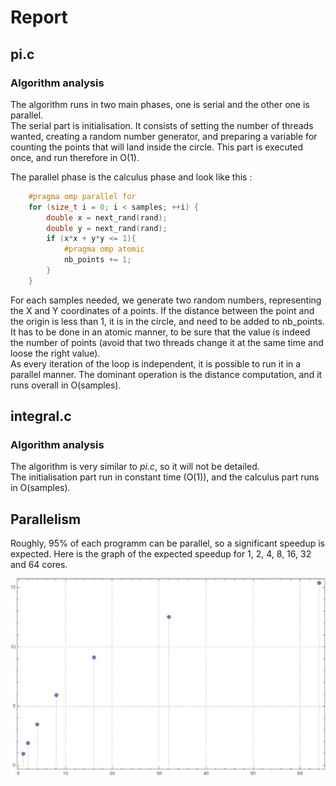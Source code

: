 # Report

## pi.c
### Algorithm analysis
The algorithm runs in two main phases, one is serial and the other one is parallel.  
The serial part is initialisation. It consists of setting the number of threads wanted, creating a random number generator, and preparing a variable for counting the points that will land inside the circle. This part is executed once, and run therefore in O(1).

The parallel phase is the calculus phase and look like this :  

```C
    #pragma omp parallel for
    for (size_t i = 0; i < samples; ++i) {
        double x = next_rand(rand);
        double y = next_rand(rand);
        if (x*x + y*y <= 1){
            #pragma omp atomic
            nb_points += 1;
        }
    }
```
For each samples needed, we generate two random numbers, representing the X and Y coordinates of a points. If the distance between the point and the origin is less than 1, it is in the circle, and need to be added to nb_points. It has to be done in an atomic manner, to be sure that the value is indeed the number of points (avoid that two threads change it at the same time and loose the right value).  
As every iteration of the loop is independent, it is possible to run it in a parallel manner. The dominant operation is the distance computation, and it runs overall in O(samples).  

## integral.c
### Algorithm analysis

The algorithm is very similar to _pi.c_, so it will not be detailed.  
The initialisation part run in constant time (O(1)), and the calculus part runs in O(samples).  


## Parallelism 
Roughly, 95% of each programm can be parallel, so a significant speedup is expected. Here is the graph of the expected speedup for 1, 2, 4, 8, 16, 32 and 64 cores.  

![Graph](Speedup.jpg)
